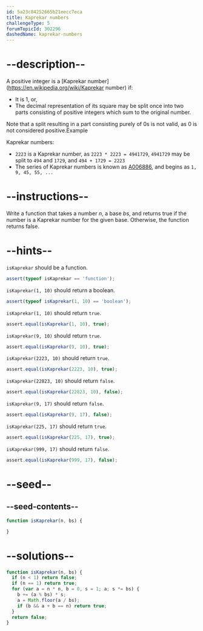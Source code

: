 ```yaml
---
id: 5a23c84252665b21eecc7eca
title: Kaprekar numbers
challengeType: 5
forumTopicId: 302296
dashedName: kaprekar-numbers
---
```


# --description--

A positive integer is a [Kaprekar number](https://en.wikipedia.org/wiki/Kaprekar number) if:

<ul>
  <li>It is 1, or,</li>
  <li>The decimal representation of its square may be split once into two parts consisting of positive integers which sum to the original number. </li>
</ul>

Note that a split resulting in a part consisting purely of 0s is not valid, as 0 is not considered positive.Example

Kaprekar numbers:

<ul>
  <li><code>2223</code> is a Kaprekar number, as <code>2223 * 2223 = 4941729</code>, <code>4941729</code> may be split to <code>494</code> and <code>1729</code>, and <code>494 + 1729 = 2223</code></li>
  <li>The series of Kaprekar numbers is known as <a href='https://oeis.org/A006886' target='_blank'>A006886</a>, and begins as <code>1, 9, 45, 55, ...</code></li>
</ul>

# --instructions--

Write a function that takes a number $n$, a base $bs$, and returns true if the number is a Kaprekar number for the given base. Otherwise, the function returns false.

# --hints--

`isKaprekar` should be a function.

```js
assert(typeof isKaprekar == 'function');
```

`isKaprekar(1, 10)` should return a boolean.

```js
assert(typeof isKaprekar(1, 10) == 'boolean');
```

`isKaprekar(1, 10)` should return `true`.

```js
assert.equal(isKaprekar(1, 10), true);
```

`isKaprekar(9, 10)` should return `true`.

```js
assert.equal(isKaprekar(9, 10), true);
```

`isKaprekar(2223, 10)` should return `true`.

```js
assert.equal(isKaprekar(2223, 10), true);
```

`isKaprekar(22823, 10)` should return `false`.

```js
assert.equal(isKaprekar(22823, 10), false);
```

`isKaprekar(9, 17)` should return `false`.

```js
assert.equal(isKaprekar(9, 17), false);
```

`isKaprekar(225, 17)` should return `true`.

```js
assert.equal(isKaprekar(225, 17), true);
```

`isKaprekar(999, 17)` should return `false`.

```js
assert.equal(isKaprekar(999, 17), false);
```

# --seed--

## --seed-contents--

```js
function isKaprekar(n, bs) {

}
```

# --solutions--

```js
function isKaprekar(n, bs) {
  if (n < 1) return false;
  if (n == 1) return true;
  for (var a = n * n, b = 0, s = 1; a; s *= bs) {
    b += (a % bs) * s;
    a = Math.floor(a / bs);
    if (b && a + b == n) return true;
  }
  return false;
}
```
